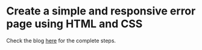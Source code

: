 <h1>Create a simple and responsive error page using HTML and CSS</h1>

<p>Check the blog <a href="https://shekhartarare.com/Archive/2024/8/create-a-simple-and-responsive-error-page-using-html-and-css" target="_blank">here</a> for the complete steps.</p>

